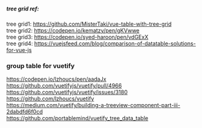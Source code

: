 ##### tree grid ref:

tree grid1: https://github.com/MisterTaki/vue-table-with-tree-grid  
tree grid2: https://codepen.io/kematzy/pen/gKVwwe  
tree grid3: https://codepen.io/syed-haroon/pen/vdGExX  
tree grid4: https://vuejsfeed.com/blog/comparison-of-datatable-solutions-for-vue-js  

### group table for vuetify
https://codepen.io/lzhoucs/pen/aadaJx  
https://github.com/vuetifyjs/vuetify/pull/4966  
https://github.com/vuetifyjs/vuetify/issues/3180  
https://github.com/lzhoucs/vuetify  
https://medium.com/vuetify/building-a-treeview-component-part-iii-2dabdfd6f0cd  
https://github.com/portablemind/vuetify_tree_data_table  
